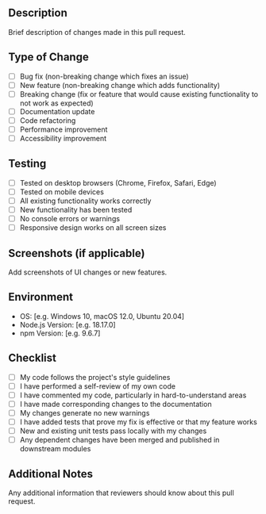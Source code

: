 ## Description
Brief description of changes made in this pull request.

## Type of Change
- [ ] Bug fix (non-breaking change which fixes an issue)
- [ ] New feature (non-breaking change which adds functionality)
- [ ] Breaking change (fix or feature that would cause existing functionality to not work as expected)
- [ ] Documentation update
- [ ] Code refactoring
- [ ] Performance improvement
- [ ] Accessibility improvement

## Testing
- [ ] Tested on desktop browsers (Chrome, Firefox, Safari, Edge)
- [ ] Tested on mobile devices
- [ ] All existing functionality works correctly
- [ ] New functionality has been tested
- [ ] No console errors or warnings
- [ ] Responsive design works on all screen sizes

## Screenshots (if applicable)
Add screenshots of UI changes or new features.

## Environment
- OS: [e.g. Windows 10, macOS 12.0, Ubuntu 20.04]
- Node.js Version: [e.g. 18.17.0]
- npm Version: [e.g. 9.6.7]

## Checklist
- [ ] My code follows the project's style guidelines
- [ ] I have performed a self-review of my own code
- [ ] I have commented my code, particularly in hard-to-understand areas
- [ ] I have made corresponding changes to the documentation
- [ ] My changes generate no new warnings
- [ ] I have added tests that prove my fix is effective or that my feature works
- [ ] New and existing unit tests pass locally with my changes
- [ ] Any dependent changes have been merged and published in downstream modules

## Additional Notes
Any additional information that reviewers should know about this pull request. 